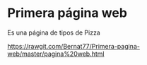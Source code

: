 # Primera página web

Es una página de tipos de Pizza

https://rawgit.com/Bernat77/Primera-pagina-web/master/pagina%20web.html
